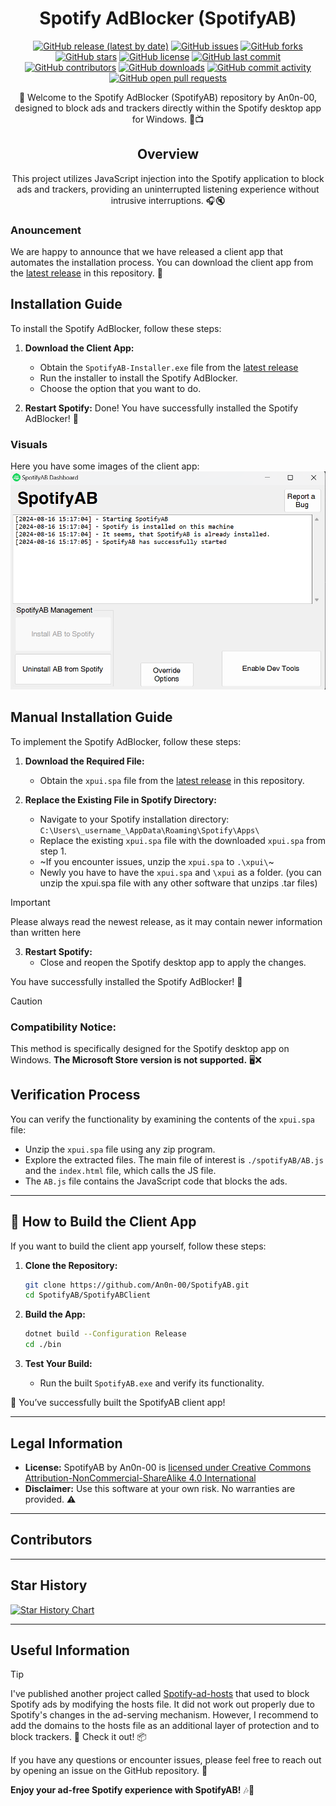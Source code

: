 <div align="center">

# Spotify AdBlocker (SpotifyAB)  

[![GitHub release (latest by date)](https://img.shields.io/github/v/release/An0n-00/SpotifyAB?display_name=tag&label=Latest%20Release&color=brightgreen)](https://github.com/An0n-00/SpotifyAB/releases)   [![GitHub issues](https://img.shields.io/github/issues/An0n-00/SpotifyAB?label=Issues&color=red)](https://github.com/An0n-00/SpotifyAB/issues)   [![GitHub forks](https://img.shields.io/github/forks/An0n-00/SpotifyAB?label=Forks&color=blue)](https://github.com/An0n-00/SpotifyAB/network/members)   [![GitHub stars](https://img.shields.io/github/stars/An0n-00/SpotifyAB?label=Stars&color=yellow)](https://github.com/An0n-00/SpotifyAB/stargazers)   [![GitHub license](https://img.shields.io/badge/License-CC%20BY--NC--SA%204.0-orange)](https://github.com/An0n-00/SpotifyAB/blob/main/LICENSE.md)   [![GitHub last commit](https://img.shields.io/github/last-commit/An0n-00/SpotifyAB?label=Last%20Commit&color=teal)](https://github.com/An0n-00/SpotifyAB/commits/main)   [![GitHub contributors](https://img.shields.io/github/contributors/An0n-00/SpotifyAB?label=Contributors&color=gold)](https://github.com/An0n-00/SpotifyAB/graphs/contributors)   [![GitHub downloads](https://img.shields.io/github/downloads/An0n-00/SpotifyAB/total?label=Downloads&color=purple)](https://github.com/An0n-00/SpotifyAB/releases) [![GitHub commit activity](https://img.shields.io/github/commit-activity/m/An0n-00/SpotifyAB?label=Monthly%20Commits&color=blue)](https://github.com/An0n-00/SpotifyAB/pulse)   [![GitHub open pull requests](https://img.shields.io/github/issues-pr/An0n-00/SpotifyAB?label=Open%20PRs&color=cyan)](https://github.com/An0n-00/SpotifyAB/pulls)

🎵 Welcome to the Spotify AdBlocker (SpotifyAB) repository by An0n-00, designed to block ads and trackers directly within the Spotify desktop app for Windows. 🚫📺

## Overview

This project utilizes JavaScript injection into the Spotify application to block ads and trackers, providing an uninterrupted listening experience without intrusive interruptions. 🎧🔇

</div>

### Anouncement

We are happy to announce that we have released a client app that automates the installation process. You can download the client app from the [latest release](https://github.com/An0n-00/SpotifyAB/releases/latest/download/SpotifyAB-Installer.exe) in this repository. 🚀

## Installation Guide

To install the Spotify AdBlocker, follow these steps:

1. **Download the Client App:**
   - Obtain the `SpotifyAB-Installer.exe` file from the [latest release](https://github.com/An0n-00/SpotifyAB/releases/latest/download/SpotifyAB-Installer.exe)
   - Run the installer to install the Spotify AdBlocker.
   - Choose the option that you want to do.

2. **Restart Spotify:**
Done! You have successfully installed the Spotify AdBlocker! 🎉

### Visuals

Here you have some images of the client app:
![Visual of the Client app](/docs/pics/visuals.png)

## Manual Installation Guide

To implement the Spotify AdBlocker, follow these steps:

1. **Download the Required File:**
   - Obtain the `xpui.spa` file from the [latest release](https://github.com/An0n-00/SpotifyAB/releases) in this repository.

2. **Replace the Existing File in Spotify Directory:**
   - Navigate to your Spotify installation directory:
     `C:\Users\_username_\AppData\Roaming\Spotify\Apps\`
   - Replace the existing `xpui.spa` file with the downloaded `xpui.spa` from step 1.
   - ~If you encounter issues, unzip the `xpui.spa` to `.\xpui\`~
   - Newly you have to have the `xpui.spa` and `\xpui` as a folder. (you can unzip the xpui.spa file with any other software that unzips .tar files)

> [!important]
> Please always read the newest release, as it may contain newer information than written here

3. **Restart Spotify:**
   - Close and reopen the Spotify desktop app to apply the changes.

You have successfully installed the Spotify AdBlocker! 🎉

> [!CAUTION]  
> ### Compatibility Notice:
> This method is specifically designed for the Spotify desktop app on Windows. **The Microsoft Store version is not supported.** 🖥️❌

## Verification Process

You can verify the functionality by examining the contents of the `xpui.spa` file:

- Unzip the `xpui.spa` file using any zip program.
- Explore the extracted files. The main file of interest is `./spotifyAB/AB.js` and the `index.html` file, which calls the JS file.
- The `AB.js` file contains the JavaScript code that blocks the ads.

---

## 🌟 How to Build the Client App

If you want to build the client app yourself, follow these steps:

1. **Clone the Repository:**
   ```bash
   git clone https://github.com/An0n-00/SpotifyAB.git
   cd SpotifyAB/SpotifyABClient
   ```

2. **Build the App:** 
   ```bash
   dotnet build --Configuration Release
   cd ./bin
   ```

3. **Test Your Build:**
   - Run the built `SpotifyAB.exe` and verify its functionality.

🎉 You’ve successfully built the SpotifyAB client app!

---

## Legal Information

- **License:** SpotifyAB by An0n-00 is [licensed under Creative Commons Attribution-NonCommercial-ShareAlike 4.0 International](/license)
- **Disclaimer:** Use this software at your own risk. No warranties are provided. ⚠️

---

## Contributors

<!-- ALL-CONTRIBUTORS-LIST:START - Do not remove or modify this section -->
<!-- prettier-ignore-start -->
<!-- markdownlint-disable -->

<!-- markdownlint-restore -->
<!-- prettier-ignore-end -->

<!-- ALL-CONTRIBUTORS-LIST:END -->

---

## Star History

<a href="https://star-history.com/#An0n-00/SpotifyAB&Date">
 <picture>
   <source media="(prefers-color-scheme: dark)" srcset="https://api.star-history.com/svg?repos=An0n-00/SpotifyAB&type=Date&theme=dark" />
   <source media="(prefers-color-scheme: light)" srcset="https://api.star-history.com/svg?repos=An0n-00/SpotifyAB&type=Date" />
   <img alt="Star History Chart" src="https://api.star-history.com/svg?repos=An0n-00/SpotifyAB&type=Date" />
 </picture>
</a>

---

## Useful Information

> [!TIP]
> I've published another project called [Spotify-ad-hosts](https://www.github.com/An0n-00/Spotify-ad-hosts) that used to block Spotify ads by modifying the hosts file. It did not work out properly due to Spotify's changes in the ad-serving mechanism. However, I recommend to add the domains to the hosts file as an additional layer of protection and to block trackers. 📝 Check it out! 📦

If you have any questions or encounter issues, please feel free to reach out by opening an issue on the GitHub repository. 📢

**Enjoy your ad-free Spotify experience with SpotifyAB!** 🎶🚀
